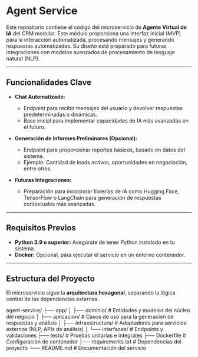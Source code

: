 # Agent Service

Este repositorio contiene el código del microservicio de **Agente Virtual de IA** del CRM modular. Este módulo proporciona una interfaz inicial (MVP) para la interacción automatizada, procesando mensajes y generando respuestas automatizadas. Su diseño está preparado para futuras integraciones con modelos avanzados de procesamiento de lenguaje natural (NLP).

---

## Funcionalidades Clave

- **Chat Automatizado:**
  - Endpoint para recibir mensajes del usuario y devolver respuestas predeterminadas o dinámicas.
  - Base inicial para implementar capacidades de IA más avanzadas en el futuro.

- **Generación de Informes Preliminares (Opcional):**
  - Endpoint para proporcionar reportes básicos, basado en datos del sistema.
  - Ejemplo: Cantidad de leads activos, oportunidades en negociación, entre otros.

- **Futuras Integraciones:**
  - Preparación para incorporar librerías de IA como Hugging Face, TensorFlow o LangChain para generación de respuestas contextuales más avanzadas.

---

## Requisitos Previos

- **Python 3.9 o superior:** Asegúrate de tener Python instalado en tu sistema.
- **Docker:** Opcional, para ejecutar el servicio en un entorno contenedor.

---

## Estructura del Proyecto

El microservicio sigue la **arquitectura hexagonal**, separando la lógica central de las dependencias externas.

agent-service/ 
├── app/ 
│ ├── dominio/ # Entidades y modelos del núcleo del negocio 
│ ├── aplicacion/ # Casos de uso para la generación de respuestas y análisis 
│ ├── infraestructura/ # Adaptadores para servicios externos (NLP, APIs de análisis) 
│ └── interfaces/ # Endpoints y validaciones 
├── tests/ # Pruebas unitarias e integrales 
├── Dockerfile # Configuración de contenedor 
├── requirements.txt # Dependencias del proyecto 
└── README.md # Documentación del servicio